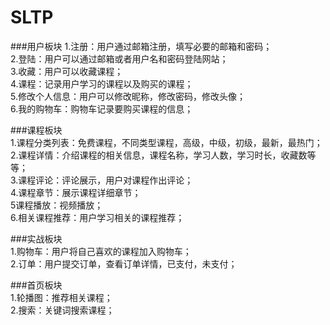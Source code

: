 # SLTP

###用户板块
1.注册：用户通过邮箱注册，填写必要的邮箱和密码；<br>
2.登陆：用户可以通过邮箱或者用户名和密码登陆网站；<br>
3.收藏：用户可以收藏课程；<br>
4.课程：记录用户学习的课程以及购买的课程；<br>
5.修改个人信息：用户可以修改昵称，修改密码，修改头像；<br>
6.我的购物车：购物车记录要购买课程的信息；<br>

###课程板块<br>
1.课程分类列表：免费课程，不同类型课程，高级，中级，初级，最新，最热门；<br>
2.课程详情：介绍课程的相关信息，课程名称，学习人数，学习时长，收藏数等等；<br>
3.课程评论：评论展示，用户对课程作出评论；<br>
4.课程章节：展示课程详细章节；<br>
5课程播放：视频播放；<br>
6.相关课程推荐：用户学习相关的课程推荐；<br>

###实战板块<br>
1.购物车：用户将自己喜欢的课程加入购物车；<br>
2.订单：用户提交订单，查看订单详情，已支付，未支付；<br>

###首页板块<br>
1.轮播图：推荐相关课程；<br>2.搜索：关键词搜索课程；<br>
